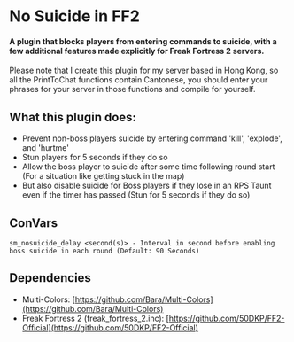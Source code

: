 # No Suicide in FF2

#### A plugin that blocks players from entering commands to suicide, with a few additional features made explicitly for Freak Fortress 2 servers.

Please note that I create this plugin for my server based in Hong Kong, so all the PrintToChat functions contain Cantonese, you should enter your phrases for your server in those functions and compile for yourself.

## What this plugin does:
- Prevent non-boss players suicide by entering command 'kill', 'explode', and 'hurtme'
- Stun players for 5 seconds if they do so
- Allow the boss player to suicide after some time following round start (For a situation like getting stuck in the map)
- But also disable suicide for Boss players if they lose in an RPS Taunt even if the timer has passed (Stun for 5 seconds if they do so)

## ConVars
```
sm_nosuicide_delay <second(s)> - Interval in second before enabling boss suicide in each round (Default: 90 Seconds)
```
## Dependencies
- Multi-Colors: [https://github.com/Bara/Multi-Colors](https://github.com/Bara/Multi-Colors)
- Freak Fortress 2 (freak_fortress_2.inc): [https://github.com/50DKP/FF2-Official](https://github.com/50DKP/FF2-Official)
